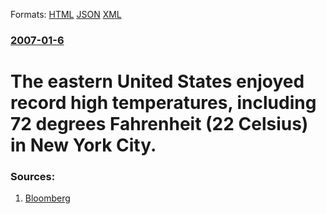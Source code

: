 
Formats: [HTML](/news/2007/01/6/the-eastern-united-states-enjoyed-record-high-temperatures-including-72-degrees-fahrenheit-22-celsius-in-new-york-city.html)  [JSON](/news/2007/01/6/the-eastern-united-states-enjoyed-record-high-temperatures-including-72-degrees-fahrenheit-22-celsius-in-new-york-city.json)  [XML](/news/2007/01/6/the-eastern-united-states-enjoyed-record-high-temperatures-including-72-degrees-fahrenheit-22-celsius-in-new-york-city.xml)  

### [2007-01-6](/news/2007/01/6/index.md)

##### 
#  The eastern United States enjoyed record high temperatures, including 72 degrees Fahrenheit (22 Celsius) in New York City. 




### Sources:

1. [Bloomberg](https://www.bloomberg.com/apps/news?pid=newsarchive&sid=aapsztYsSrKc&refer=us)
